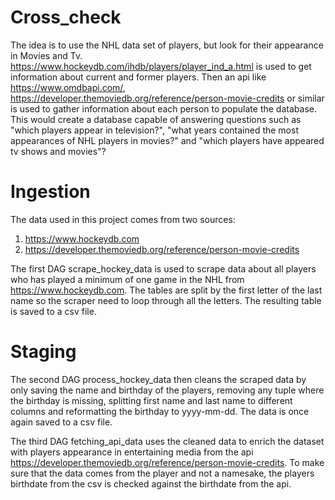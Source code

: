 # Cross_check
The idea is to use the NHL data set of players, but look for their appearance in Movies and Tv.
https://www.hockeydb.com/ihdb/players/player_ind_a.html is used to get information about current and former players. 
Then an api like https://www.omdbapi.com/, https://developer.themoviedb.org/reference/person-movie-credits or similar is used to gather information about each person to populate the database. 
This would create a database capable of answering questions such as "which players appear in television?", "what years contained the most appearances of NHL players in movies?" and "which players have appeared tv shows and movies"?

# Ingestion
The data used in this project comes from two sources: 
1. https://www.hockeydb.com
2. https://developer.themoviedb.org/reference/person-movie-credits

The first DAG scrape_hockey_data is used to scrape data about all players who has played a minimum of one game in the NHL from https://www.hockeydb.com. The tables are split by the first letter of the last name so the scraper need to loop through all the letters. The resulting table is saved to a csv file.

# Staging
The second DAG process_hockey_data then cleans the scraped data by only saving the name and birthday of the players, removing any tuple where the birthday is missing, splitting first name and last name to different columns and reformatting the birthday to yyyy-mm-dd. The data is once again saved to a csv file.

The third DAG fetching_api_data uses the cleaned data to enrich the dataset with players appearance in entertaining media from the api https://developer.themoviedb.org/reference/person-movie-credits. To make sure that the data comes from the player and not a namesake, the players birthdate from the csv is checked against the birthdate from the api.

